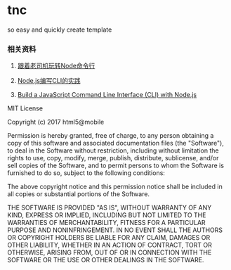 # tnc
so easy and quickly create template


### 相关资料

1. [跟着老司机玩转Node命令行](https://aotu.io/notes/2016/08/09/command-line-development/index.html)

2. [Node.js编写CLI的实践](https://ivweb.io/topic/5918069a869edc1f59d6ba13)

3. [Build a JavaScript Command Line Interface (CLI) with Node.js](https://www.sitepoint.com/javascript-command-line-interface-cli-node-js/)

MIT License

Copyright (c) 2017 html5@mobile

Permission is hereby granted, free of charge, to any person obtaining a copy
of this software and associated documentation files (the "Software"), to deal
in the Software without restriction, including without limitation the rights
to use, copy, modify, merge, publish, distribute, sublicense, and/or sell
copies of the Software, and to permit persons to whom the Software is
furnished to do so, subject to the following conditions:

The above copyright notice and this permission notice shall be included in all
copies or substantial portions of the Software.

THE SOFTWARE IS PROVIDED "AS IS", WITHOUT WARRANTY OF ANY KIND, EXPRESS OR
IMPLIED, INCLUDING BUT NOT LIMITED TO THE WARRANTIES OF MERCHANTABILITY,
FITNESS FOR A PARTICULAR PURPOSE AND NONINFRINGEMENT. IN NO EVENT SHALL THE
AUTHORS OR COPYRIGHT HOLDERS BE LIABLE FOR ANY CLAIM, DAMAGES OR OTHER
LIABILITY, WHETHER IN AN ACTION OF CONTRACT, TORT OR OTHERWISE, ARISING FROM,
OUT OF OR IN CONNECTION WITH THE SOFTWARE OR THE USE OR OTHER DEALINGS IN THE
SOFTWARE.
